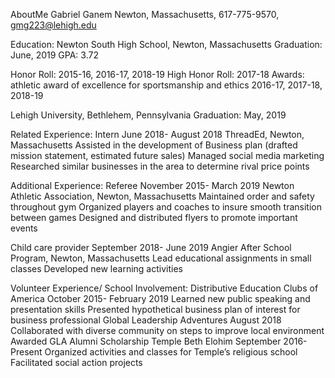 AboutMe
Gabriel Ganem
Newton, Massachusetts, 617-775-9570, gmg223@lehigh.edu

Education:
Newton South High School, Newton, Massachusetts				          Graduation: June, 2019										          GPA: 3.72

Honor Roll:					                                                          2015-16, 2016-17, 2018-19	
High Honor Roll: 							                          2017-18			   Awards: athletic award of excellence for sportsmanship and ethics 	  	          2016-17, 2017-18, 2018-19	

Lehigh University, Bethlehem, Pennsylvania					          Graduation: May, 2019


Related Experience:
Intern									          June 2018- August 2018
ThreadEd, Newton, Massachusetts
Assisted in the development of Business plan (drafted mission statement, estimated future sales)
Managed social media marketing
Researched similar businesses in the area to determine rival price points 


Additional Experience:
Referee 									          November 2015- March 2019
Newton Athletic Association, Newton, Massachusetts
Maintained order and safety throughout gym
Organized players and coaches to insure smooth transition between games
Designed and distributed flyers to promote important events

Child care provider							          September 2018- June 2019
Angier After School Program, Newton, Massachusetts
Lead educational assignments in small classes
Developed new learning activities


Volunteer Experience/ School Involvement:
Distributive Education Clubs of America				         October 2015- February 2019
Learned new public speaking and presentation skills
Presented hypothetical business plan of interest for business professional 
Global Leadership Adventures					         August 2018
Collaborated with diverse community on steps to improve local environment
Awarded GLA Alumni Scholarship
Temple Beth Elohim						         September 2016- Present
Organized activities and classes for Temple’s religious school
Facilitated social action projects
